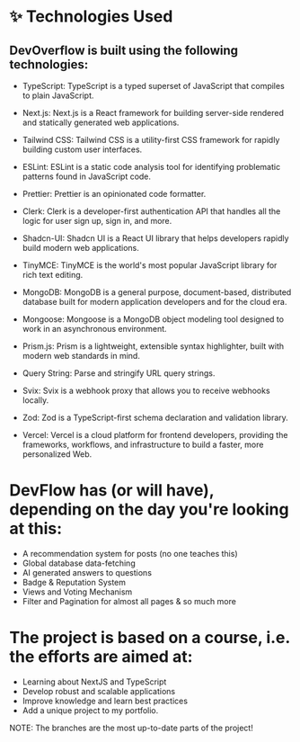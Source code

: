 <h1>✨ Technologies Used</h1>

<h2>DevOverflow is built using the following technologies:</h2>

- TypeScript: TypeScript is a typed superset of JavaScript that compiles to plain JavaScript.

- Next.js: Next.js is a React framework for building server-side rendered and statically generated web applications.

- Tailwind CSS: Tailwind CSS is a utility-first CSS framework for rapidly building custom user interfaces.

- ESLint: ESLint is a static code analysis tool for identifying problematic patterns found in JavaScript code.

- Prettier: Prettier is an opinionated code formatter.

- Clerk: Clerk is a developer-first authentication API that handles all the logic for user sign up, sign in, and more.

- Shadcn-UI: Shadcn UI is a React UI library that helps developers rapidly build modern web applications.

- TinyMCE: TinyMCE is the world's most popular JavaScript library for rich text editing.

- MongoDB: MongoDB is a general purpose, document-based, distributed database built for modern application developers and for the cloud era.

- Mongoose: Mongoose is a MongoDB object modeling tool designed to work in an asynchronous environment.

- Prism.js: Prism is a lightweight, extensible syntax highlighter, built with modern web standards in mind.

- Query String: Parse and stringify URL query strings.

- Svix: Svix is a webhook proxy that allows you to receive webhooks locally.

- Zod: Zod is a TypeScript-first schema declaration and validation library.

- Vercel: Vercel is a cloud platform for frontend developers, providing the frameworks, workflows, and infrastructure to build a faster, more personalized Web.

<h1>DevFlow has (or will have), depending on the day you're looking at this:</h1>

- A recommendation system for posts (no one teaches this)
- Global database data-fetching
- AI generated answers to questions
- Badge & Reputation System
- Views and Voting Mechanism
- Filter and Pagination for almost all pages & so much more

<h1>The project is based on a course, i.e. the efforts are aimed at:</h1>

- Learning about NextJS and TypeScript
- Develop robust and scalable applications
- Improve knowledge and learn best practices
- Add a unique project to my portfolio.

NOTE: The branches are the most up-to-date parts of the project!
